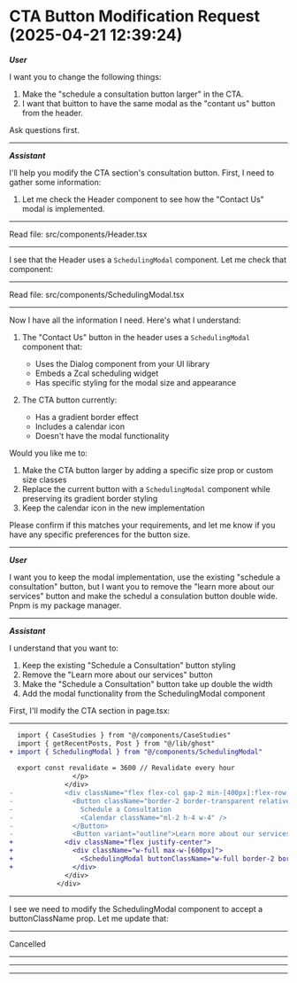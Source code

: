 <!-- Generated by SpecStory -->

# CTA Button Modification Request (2025-04-21 12:39:24)

_**User**_

I want you to change the following things:

1) Make the "schedule a consultation button larger" in the CTA.
2) I want that buitton to have the same modal as the "contant us" button from the header.

Ask questions first.

---

_**Assistant**_

I'll help you modify the CTA section's consultation button. First, I need to gather some information:

1. Let me check the Header component to see how the "Contact Us" modal is implemented.

---

Read file: src/components/Header.tsx

---

I see that the Header uses a `SchedulingModal` component. Let me check that component:

---

Read file: src/components/SchedulingModal.tsx

---

Now I have all the information I need. Here's what I understand:

1. The "Contact Us" button in the header uses a `SchedulingModal` component that:
   - Uses the Dialog component from your UI library
   - Embeds a Zcal scheduling widget
   - Has specific styling for the modal size and appearance

2. The CTA button currently:
   - Has a gradient border effect
   - Includes a calendar icon
   - Doesn't have the modal functionality

Would you like me to:
1. Make the CTA button larger by adding a specific size prop or custom size classes
2. Replace the current button with a `SchedulingModal` component while preserving its gradient border styling
3. Keep the calendar icon in the new implementation

Please confirm if this matches your requirements, and let me know if you have any specific preferences for the button size.

---

_**User**_

I want you to keep the modal implementation, use the existing "schedule a consultation" button, but I want you to remove the "learn more about our services" button and make the schedul a consulation button double wide. Pnpm is my package manager.

---

_**Assistant**_

I understand that you want to:
1. Keep the existing "Schedule a Consultation" button styling
2. Remove the "Learn more about our services" button
3. Make the "Schedule a Consultation" button take up double the width
4. Add the modal functionality from the SchedulingModal component

First, I'll modify the CTA section in page.tsx:

---

```diff
  import { CaseStudies } from "@/components/CaseStudies"
  import { getRecentPosts, Post } from "@/lib/ghost"
+ import { SchedulingModal } from "@/components/SchedulingModal"
  
  export const revalidate = 3600 // Revalidate every hour
                </p>
              </div>
-             <div className="flex flex-col gap-2 min-[400px]:flex-row justify-center">
-               <Button className="border-2 border-transparent relative before:absolute before:inset-0 before:rounded-[inherit] before:p-[3px] before:bg-gradient-to-r before:from-yellow-400 before:to-blue-400 before:-z-10 after:absolute after:inset-[3px] after:rounded-[inherit] after:bg-white after:-z-10 text-black hover:before:from-yellow-500 hover:before:to-blue-500">
-                 Schedule a Consultation
-                 <Calendar className="ml-2 h-4 w-4" />
-               </Button>
-               <Button variant="outline">Learn more about our services</Button>
+             <div className="flex justify-center">
+               <div className="w-full max-w-[600px]">
+                 <SchedulingModal buttonClassName="w-full border-2 border-transparent relative before:absolute before:inset-0 before:rounded-[inherit] before:p-[3px] before:bg-gradient-to-r before:from-yellow-400 before:to-blue-400 before:-z-10 after:absolute after:inset-[3px] after:rounded-[inherit] after:bg-white after:-z-10 text-black hover:before:from-yellow-500 hover:before:to-blue-500" />
+               </div>
              </div>
            </div>
```

---

I see we need to modify the SchedulingModal component to accept a buttonClassName prop. Let me update that:

---

Cancelled

---



---



---

